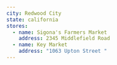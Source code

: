 ```yaml
---
city: Redwood City
state: california
stores:
  - name: Sigona's Farmers Market
    address: 2345 Middlefield Road
  - name: Key Market
    address: "1063 Upton Street "
---
```

